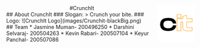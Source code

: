 <img align="right" src="./images/Crunchit-blackSmall.png" height="100" width="100"/> 

<div align="center">
    #CrunchIt
</div>

<div>
    ## About CrunchIt
    ### Slogan: 
    > Crunch your bite.
    ### Logo:
    ![CrunchIt Logo](images/Crunchit-blackBig.png)
</div>

<div>
    ## Team 
    * Jasmine Muman- 200496250
    * Darshini Selvaraj- 200504263
    * Kevin Rabari- 200507104
    * Keyur Panchal- 200507086
</div>

